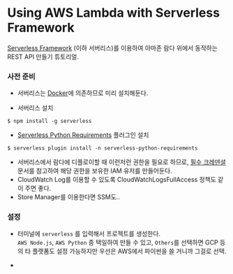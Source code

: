 # Using AWS Lambda with Serverless Framework

[Serverless Framework] (이하 서버리스)를 이용하여 아마존 람다 위에서 동작하는 REST API 만들기 튜토리얼.

### 사전 준비

* 서버리스는 [Docker]에 의존하므로 미리 설치해둔다.

* 서버리스 설치
```
$ npm install -g serverless
```

* [Serverless Python Requirements] 플러그인 설치
```
$ serverless plugin install -n serverless-python-requirements
```

* 서버리스에서 람다에 디플로이할 때 이런저런 권한을 필요로 하므로, [필수 크레덴셜] 문서를 참고하여 해당 권한을 보유한 IAM 유저를 만들어둔다.
* CloudWatch Log를 이용할 수 있도록 CloudWatchLogsFullAccess 정책도 같이 주면 좋다.
* Store Manager를 이용한다면 SSM도..

### 설정

* 터미널에 `serverless` 를 입력해서 프로젝트를 생성한다.  
`AWS Node.js`, `AWS Python` 중 택일하여 만들 수 있고, `Others`를 선택하면 GCP 등의 타 플랫폼도 설정 가능하지만 우선은 AWS에서 파이썬을 쓸 거니까 그걸로 선택.

*


[Docker]:https://hub.docker.com/editions/community/docker-ce-desktop-mac
[Serverless Framework]:https://serverless.com/
[Serverless Python Requirements]:https://github.com/UnitedIncome/serverless-python-requirements/
[필수 크레덴셜]:https://gist.github.com/ServerlessBot/7618156b8671840a539f405dea2704c8
